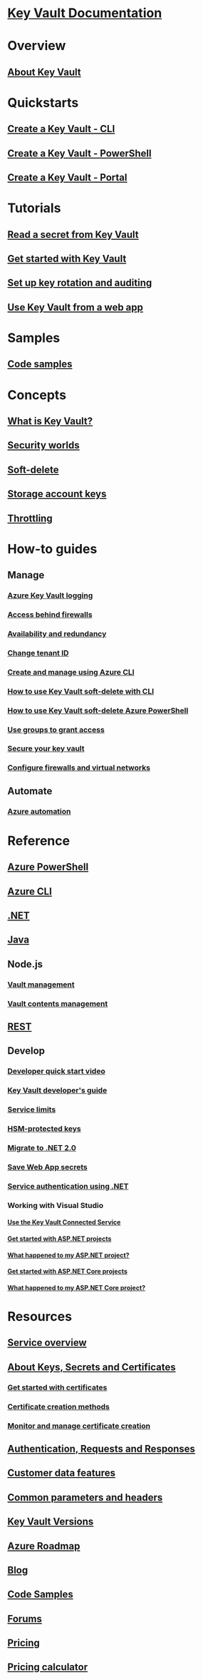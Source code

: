 # [Key Vault Documentation](index.yml)

# Overview
## [About Key Vault](key-vault-overview.md)

# Quickstarts
## [Create a Key Vault - CLI](quick-create-cli.md)
## [Create a Key Vault - PowerShell](quick-create-powershell.md)
## [Create a Key Vault - Portal](quick-create-portal.md)

# Tutorials
## [Read a secret from Key Vault ](tutorial-web-application-keyvault.md)
## [Get started with Key Vault](key-vault-get-started.md)
## [Set up key rotation and auditing](key-vault-key-rotation-log-monitoring.md)
## [Use Key Vault from a web app](key-vault-use-from-web-application.md)
# Samples
## [Code samples](https://azure.microsoft.com/resources/samples/?service=key-vault)
# Concepts
## [What is Key Vault?](key-vault-whatis.md)
## [Security worlds](key-vault-ovw-security-worlds.md)
## [Soft-delete](key-vault-ovw-soft-delete.md)
## [Storage account keys](key-vault-ovw-storage-keys.md)
## [Throttling](key-vault-ovw-throttling.md)


# How-to guides
## Manage
### [Azure Key Vault logging](key-vault-logging.md)
### [Access behind firewalls](key-vault-access-behind-firewall.md)
### [Availability and redundancy](key-vault-disaster-recovery-guidance.md)
### [Change tenant ID](key-vault-subscription-move-fix.md)
### [Create and manage using Azure CLI](key-vault-manage-with-cli2.md)
### [How to use Key Vault soft-delete with CLI](key-vault-soft-delete-cli.md)
### [How to use Key Vault soft-delete Azure PowerShell](key-vault-soft-delete-powershell.md)
### [Use groups to grant access](key-vault-group-permissions-for-apps.md)
### [Secure your key vault](key-vault-secure-your-key-vault.md)
### [Configure firewalls and virtual networks](key-vault-network-security.md)

## Automate
### [Azure automation](automation-manage-key-vault.md)

# Reference
## [Azure PowerShell](/powershell/module/azurerm.keyvault)
## [Azure CLI](/cli/azure/keyvault)
## [.NET](/dotnet/api/microsoft.azure.keyvault)
## [Java](/java/api/com.microsoft.azure.keyvault)
## Node.js
### [Vault management](http://azure.github.io/azure-sdk-for-node/azure-arm-keyvault/latest)
### [Vault contents management](http://azure.github.io/azure-sdk-for-node/azure-keyvault/latest)
## [REST](/rest/api/keyvault)
## Develop
### [Developer quick start video](http://channel9.msdn.com/Blogs/Windows-Azure/Azure-Key-Vault-Developer-Quick-Start)
### [Key Vault developer's guide](key-vault-developers-guide.md)
### [Service limits](key-vault-service-limits.md)
### [HSM-protected keys](key-vault-hsm-protected-keys.md)
### [Migrate to .NET 2.0](key-vault-dotnet2api-release-notes.md)
### [Save Web App secrets](vs-secure-secret-appsettings.md)
### [Service authentication using .NET](service-to-service-authentication.md)
### Working with Visual Studio
#### [Use the Key Vault Connected Service](vs-key-vault-add-connected-service.md)
#### [Get started with ASP.NET projects](vs-key-vault-aspnet-get-started.md)
#### [What happened to my ASP.NET project?](vs-key-vault-aspnet-what-happened.md)
#### [Get started with ASP.NET Core projects](vs-key-vault-aspnet-core-get-started.md)
#### [What happened to my ASP.NET Core project?](vs-key-vault-aspnet-core-what-happened.md)

# Resources
## [Service overview](https://azure.microsoft.com/services/key-vault/)
## [About Keys, Secrets and Certificates](about-keys-secrets-and-certificates.md)
### [Get started with certificates](certificate-scenarios.md)
### [Certificate creation methods](create-certificate.md)
### [Monitor and manage certificate creation](create-certificate-scenarios.md)
## [Authentication, Requests and Responses](authentication-requests-and-responses.md)
## [Customer data features](key-vault-customer-data.md)
## [Common parameters and headers](common-parameters-and-headers.md)
## [Key Vault Versions](key-vault-versions.md)
## [Azure Roadmap](https://azure.microsoft.com/roadmap/?category=security-identity)
## [Blog](http://blogs.technet.com/b/kv/)
## [Code Samples](https://github.com/Azure-Samples?utf8=%E2%9C%93&q=key+vault&type=&language=)
## [Forums](https://social.msdn.microsoft.com/forums/azure/home?forum=AzureKeyVault)
## [Pricing](https://azure.microsoft.com/pricing/details/key-vault/)
## [Pricing calculator](https://azure.microsoft.com/pricing/calculator/)
